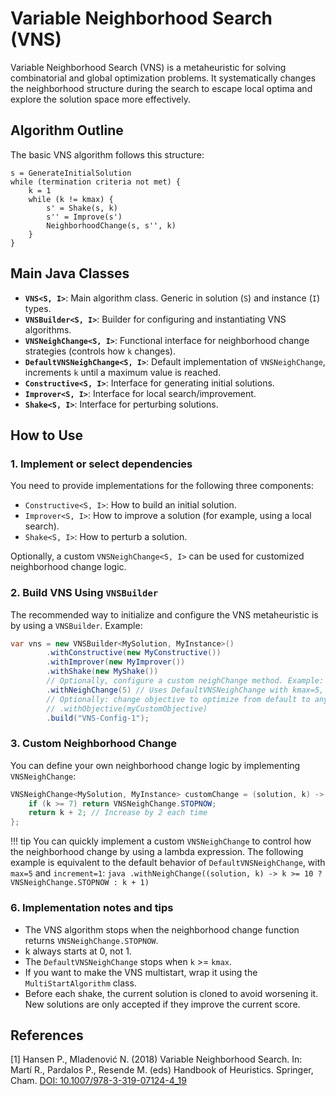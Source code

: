 # Variable Neighborhood Search (VNS)

Variable Neighborhood Search (VNS) is a metaheuristic for solving combinatorial and global optimization problems. It
systematically changes the neighborhood structure during the search to escape local optima and explore the solution
space more effectively.

## Algorithm Outline

The basic VNS algorithm follows this structure:

```
s = GenerateInitialSolution
while (termination criteria not met) {
    k = 1
    while (k != kmax) {
        s' = Shake(s, k)
        s'' = Improve(s')
        NeighborhoodChange(s, s'', k)
    }
}
```

## Main Java Classes

- **`VNS<S, I>`**: Main algorithm class. Generic in solution (`S`) and instance (`I`) types.
- **`VNSBuilder<S, I>`**: Builder for configuring and instantiating VNS algorithms.
- **`VNSNeighChange<S, I>`**: Functional interface for neighborhood change strategies (controls how `k` changes).
- **`DefaultVNSNeighChange<S, I>`**: Default implementation of `VNSNeighChange`, increments `k` until a maximum value is reached.
- **`Constructive<S, I>`**: Interface for generating initial solutions.
- **`Improver<S, I>`**: Interface for local search/improvement.
- **`Shake<S, I>`**: Interface for perturbing solutions.

## How to Use

### 1. Implement or select dependencies

You need to provide implementations for the following three components:

- `Constructive<S, I>`: How to build an initial solution.
- `Improver<S, I>`: How to improve a solution (for example, using a local search).
- `Shake<S, I>`: How to perturb a solution.

Optionally, a custom `VNSNeighChange<S, I>` can be used for customized neighborhood change logic.

### 2. Build VNS Using `VNSBuilder`

The recommended way to initialize and configure the VNS metaheuristic is by using a `VNSBuilder`. Example:
 
```java
var vns = new VNSBuilder<MySolution, MyInstance>()
        .withConstructive(new MyConstructive())
        .withImprover(new MyImprover())
        .withShake(new MyShake())
        // Optionally, configure a custom neighChange method. Example: .withNeighChange(new DefaultVNSNeighChange<>(5, 1))
        .withNeighChange(5) // Uses DefaultVNSNeighChange with kmax=5, increment=1
        // Optionally: change objective to optimize from default to any other
        // .withObjective(myCustomObjective)
        .build("VNS-Config-1");
```


### 3. Custom Neighborhood Change

You can define your own neighborhood change logic by implementing `VNSNeighChange`:

```java
VNSNeighChange<MySolution, MyInstance> customChange = (solution, k) -> {
    if (k >= 7) return VNSNeighChange.STOPNOW;
    return k + 2; // Increase by 2 each time
};
```

!!! tip
    You can quickly implement a custom `VNSNeighChange` to control how the neighborhood change by using a lambda expression.
    The following example is equivalent to the default behavior of `DefaultVNSNeighChange`, with `max=5` and `increment=1`:
    ```java
    .withNeighChange((solution, k) -> k >= 10 ? VNSNeighChange.STOPNOW : k + 1)
    ```

### 6. Implementation notes and tips

- The VNS algorithm stops when the neighborhood change function returns `VNSNeighChange.STOPNOW`.
- k always starts at 0, not 1.
- The `DefaultVNSNeighChange` stops when `k` >= `kmax`.
- If you want to make the VNS multistart, wrap it using the `MultiStartAlgorithm` class.
- Before each shake, the current solution is cloned to avoid worsening it. New solutions are only accepted if they improve the current score.

## References

[1] Hansen P., Mladenović N. (2018) Variable Neighborhood Search. In: Martí R., Pardalos P., Resende M. (eds) Handbook of
Heuristics. Springer, Cham. [DOI: 10.1007/978-3-319-07124-4_19](https://doi.org/10.1007/978-3-319-07124-4_19)
